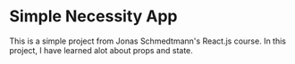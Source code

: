 # Simple Necessity App

This is a simple project from Jonas Schmedtmann's React.js course. In this project, I have learned alot about props and state.
